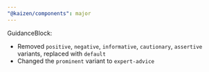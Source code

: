 ```yaml
---
"@kaizen/components": major
---
```


GuidanceBlock:
- Removed `positive`, `negative`, `informative`, `cautionary`, `assertive` variants, replaced with `default`
- Changed the `prominent` variant to `expert-advice`
